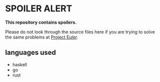 # SPOILER ALERT

**This repository contains spoilers.**

Please do not look through the source files here if you are trying to solve the same problems at [Project Euler](https://projecteuler.net/).

## languages used

- haskell
- go
- rust
